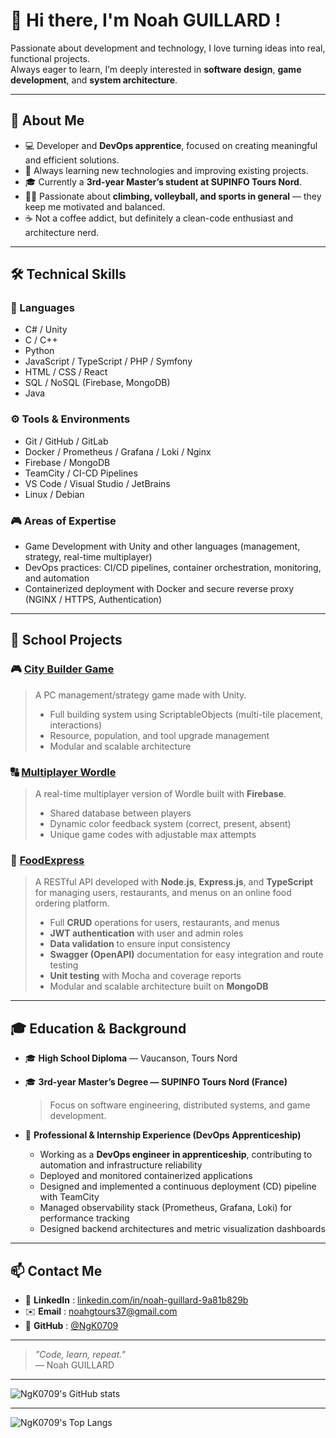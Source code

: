 # 👋 Hi there, I'm Noah GUILLARD !

Passionate about development and technology, I love turning ideas into real, functional projects.  
Always eager to learn, I’m deeply interested in **software design**, **game development**, and **system architecture**.

---

## 🧠 About Me
- 💻 Developer and **DevOps apprentice**, focused on creating meaningful and efficient solutions.  
- 🚀 Always learning new technologies and improving existing projects.  
- 🎓 Currently a **3rd-year Master’s student at SUPINFO Tours Nord**.  
- 🧗‍♂️ Passionate about **climbing, volleyball, and sports in general** — they keep me motivated and balanced.  
- ☕ Not a coffee addict, but definitely a clean-code enthusiast and architecture nerd.

---

## 🛠️ Technical Skills

### 💬 Languages
- C# / Unity  
- C / C++  
- Python  
- JavaScript / TypeScript / PHP / Symfony
- HTML / CSS / React  
- SQL / NoSQL (Firebase, MongoDB)  
- Java  

### ⚙️ Tools & Environments
- Git / GitHub / GitLab  
- Docker / Prometheus / Grafana / Loki / Nginx  
- Firebase / MongoDB  
- TeamCity / CI-CD Pipelines  
- VS Code / Visual Studio / JetBrains  
- Linux / Debian  

### 🎮 Areas of Expertise
- Game Development with Unity and other languages (management, strategy, real-time multiplayer)
- DevOps practices: CI/CD pipelines, container orchestration, monitoring, and automation
- Containerized deployment with Docker and secure reverse proxy (NGINX / HTTPS, Authentication)

---

## 🧩 School Projects

### 🎮 [**City Builder Game**](#)
> A PC management/strategy game made with Unity.  
> - Full building system using ScriptableObjects (multi-tile placement, interactions)  
> - Resource, population, and tool upgrade management  
> - Modular and scalable architecture  

### 🔠 [**Multiplayer Wordle**](#)
> A real-time multiplayer version of Wordle built with **Firebase**.  
> - Shared database between players  
> - Dynamic color feedback system (correct, present, absent)  
> - Unique game codes with adjustable max attempts  

### 🍔 [**FoodExpress**](#)
> A RESTful API developed with **Node.js**, **Express.js**, and **TypeScript** for managing users, restaurants, and menus on an online food ordering platform.  
> - Full **CRUD** operations for users, restaurants, and menus  
> - **JWT authentication** with user and admin roles  
> - **Data validation** to ensure input consistency  
> - **Swagger (OpenAPI)** documentation for easy integration and route testing  
> - **Unit testing** with Mocha and coverage reports  
> - Modular and scalable architecture built on **MongoDB**

---

## 🎓 Education & Background

- 🎓 **High School Diploma** — Vaucanson, Tours Nord  
- 🎓 **3rd-year Master’s Degree — SUPINFO Tours Nord (France)**  
  > Focus on software engineering, distributed systems, and game development.  

- 💼 **Professional & Internship Experience (DevOps Apprenticeship)**  
  - Working as a **DevOps engineer in apprenticeship**, contributing to automation and infrastructure reliability  
  - Deployed and monitored containerized applications
  - Designed and implemented a continuous deployment (CD) pipeline with TeamCity
  - Managed observability stack (Prometheus, Grafana, Loki) for performance tracking
  - Designed backend architectures and metric visualization dashboards

---

## 📫 Contact Me

- 💼 **LinkedIn** : [linkedin.com/in/noah-guillard-9a81b829b](https://www.linkedin.com/in/noah-guillard-9a81b829b/)  
- ✉️ **Email** : noahgtours37@gmail.com  
- 🐙 **GitHub** : [@NgK0709](https://github.com/NgK0709)

---

> _"Code, learn, repeat."_  
> — Noah GUILLARD

---

![NgK0709's GitHub stats](https://github-readme-stats.vercel.app/api?username=ngk0709&theme=chartreuse-dark)

---

![NgK0709's Top Langs](https://github-readme-stats.vercel.app/api/top-langs/?username=ngk0709&layout=compact&theme=tokyonight)
